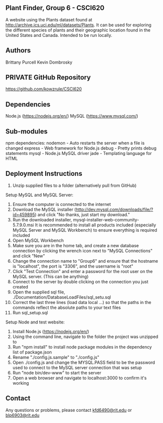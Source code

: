 Plant Finder, Group 6 - CSCI620
-------------------------------
A website using the Plants dataset found at
http://archive.ics.uci.edu/ml/datasets/Plants. It can be used for exploring the
different species of plants and their geographic location found in the
United States and Canada. Intended to be run locally.

Authors
-------
Brittany Purcell
Kevin Dombrosky

PRIVATE GitHub Repository
-------------------------
https://github.com/kowzrule/CSCI620

Dependencies
------------
Node.js (https://nodejs.org/en/)
MySQL (https://www.mysql.com/)

Sub-modules
-----------
npm dependencies:
	nodemon - Auto restarts the server when a file is changed
	express - Web framework for Node.js
	debug - Pretty prints debug statements
	mysql - Node.js MySQL driver
	jade - Templating language for HTML

Deployment Instructions
-----------------------
1) Unzip supplied files to a folder (alternatively pull from GitHub)

Setup MySQL and MySQL Server:
1) Ensure the computer is connected to the internet
2) Download the MySQL installer (http://dev.mysql.com/downloads/file/?id=459895)
and click "No thanks, just start my download."
3) Run the downloaded installer, mysql-installer-web-community-5.7.9.0.msi
It is recommended to install all products included (especially MySQL Server and
MySQL Workbench) to ensure everything is required included
4) Open MySQL Workbench
5) Make sure you are in the home tab, and create a new database connection by
clicking the wrench icon next to "MySQL Connections" and click "New"
6) Change the connection name to "Group6" and ensure that the hostname is
"localhost", the port is "3306", and the username is "root"
7) Click "Test Connection" and enter a password for the root user on the
MySQL server. (This can be anything)
8) Connect to the server by double clicking on the connection you just created
9) Open the supplied sql file, ./Documentation/DatabaseLoadFiles/sql_setu.sql
10) Correct the last three lines (load data local ...) so that the paths
in the commands reflect the absolute paths to your text files
11) Run sql_setup.sql

Setup Node and test website:
1) Install Node.js (https://nodejs.org/en/)
2) Using the command line, navigate to the folder the project was unzipped to
3) Run "npm install" to install node package modules in the dependency list
of package.json
4) Rename "./config.js.sample" to "./config.js"
5) Open ./config.js and change the MYSQL.PASS field to be the password used to
connect to the MySQL server connection that was setup 
6) Run "node bin/dev-www" to start the server
7) Open a web browser and navigate to localhost:3000 to confirm it's working

Contact
-------
Any questions or problems, please contact kfd6490@rit.edu or blp6903@rit.edu